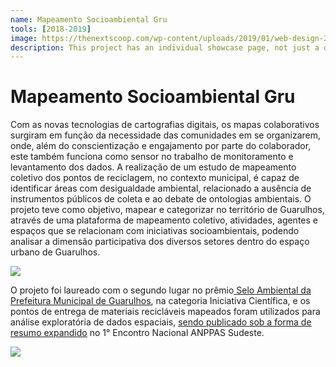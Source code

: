 ```yaml
---
name: Mapeamento Socioambiental Gru
tools: [2018-2019]
image: https://thenextscoop.com/wp-content/uploads/2019/01/web-design-2019.jpg
description: This project has an individual showcase page, not just a direct link to the project site or repo. Now you have more space to describe your awesome project!
---
```


# Mapeamento Socioambiental Gru

<p align=”justify”>Com as novas tecnologias de cartografias digitais, os mapas colaborativos surgiram em função da necessidade das comunidades em se organizarem, onde, além do conscientização e engajamento por parte do colaborador, este também funciona como sensor no trabalho de monitoramento e levantamento dos dados. A realização de um estudo de mapeamento coletivo dos pontos de reciclagem, no contexto municipal, é capaz de identificar áreas com desigualdade ambiental, relacionado a ausência de instrumentos públicos de coleta e ao debate de ontologias ambientais. O projeto teve como objetivo, mapear e categorizar no território de Guarulhos, através de uma plataforma de mapeamento coletivo, atividades, agentes e espaços que se relacionam com iniciativas socioambientais, podendo analisar a dimensão participativa dos diversos setores dentro do espaço urbano de Guarulhos.</p>

![](https://techcrunch.com/wp-content/uploads/2018/05/screen-shot-2018-05-01-at-11-30-23-am.png?w=1390&crop=1)

<p align=”justify”>O projeto foi laureado com o segundo lugar no prêmio<u><a href="http://www.proguaru.com.br/trabalho-de-funcionario-da-proguaru-e-premiado-pelo-selo-ambiental/"> Selo Ambiental da Prefeitura Municipal de Guarulhos</a></u>, na categoria Iniciativa Científica, e os pontos de entrega de materiais recicláveis mapeados foram utilizados para análise exploratória de dados espaciais, <u><a href="http://icongresso.anppas.itarget.com.br/arquivos/trabalhos_completos/anppas/3/420_15112018_161033.pdf">sendo publicado sob a forma de resumo expandido</a></u> no 1° Encontro Nacional ANPPAS Sudeste.</p>

![](https://techcrunch.com/wp-content/uploads/2018/05/screenshot-materialio.png)
